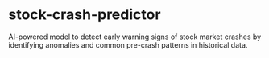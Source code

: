 # stock-crash-predictor
AI-powered model to detect early warning signs of stock market crashes by identifying anomalies and common pre-crash patterns in historical data.
